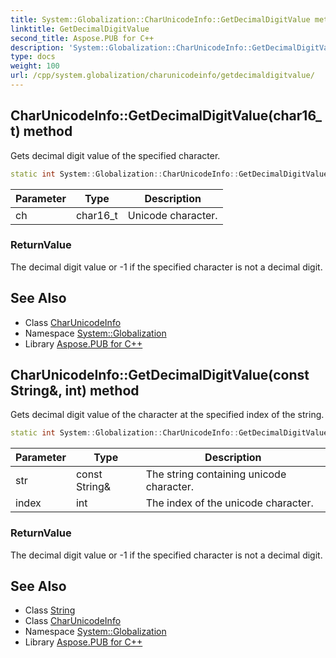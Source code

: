 ```yaml
---
title: System::Globalization::CharUnicodeInfo::GetDecimalDigitValue method
linktitle: GetDecimalDigitValue
second_title: Aspose.PUB for C++
description: 'System::Globalization::CharUnicodeInfo::GetDecimalDigitValue method. Gets decimal digit value of the specified character in C++.'
type: docs
weight: 100
url: /cpp/system.globalization/charunicodeinfo/getdecimaldigitvalue/
---
```

## CharUnicodeInfo::GetDecimalDigitValue(char16_t) method


Gets decimal digit value of the specified character.

```cpp
static int System::Globalization::CharUnicodeInfo::GetDecimalDigitValue(char16_t ch)
```


| Parameter | Type | Description |
| --- | --- | --- |
| ch | char16_t | Unicode character. |

### ReturnValue

The decimal digit value or -1 if the specified character is not a decimal digit.

## See Also

* Class [CharUnicodeInfo](../)
* Namespace [System::Globalization](../../)
* Library [Aspose.PUB for C++](../../../)
## CharUnicodeInfo::GetDecimalDigitValue(const String\&, int) method


Gets decimal digit value of the character at the specified index of the string.

```cpp
static int System::Globalization::CharUnicodeInfo::GetDecimalDigitValue(const String &str, int index)
```


| Parameter | Type | Description |
| --- | --- | --- |
| str | const String\& | The string containing unicode character. |
| index | int | The index of the unicode character. |

### ReturnValue

The decimal digit value or -1 if the specified character is not a decimal digit.

## See Also

* Class [String](../../../system/string/)
* Class [CharUnicodeInfo](../)
* Namespace [System::Globalization](../../)
* Library [Aspose.PUB for C++](../../../)

